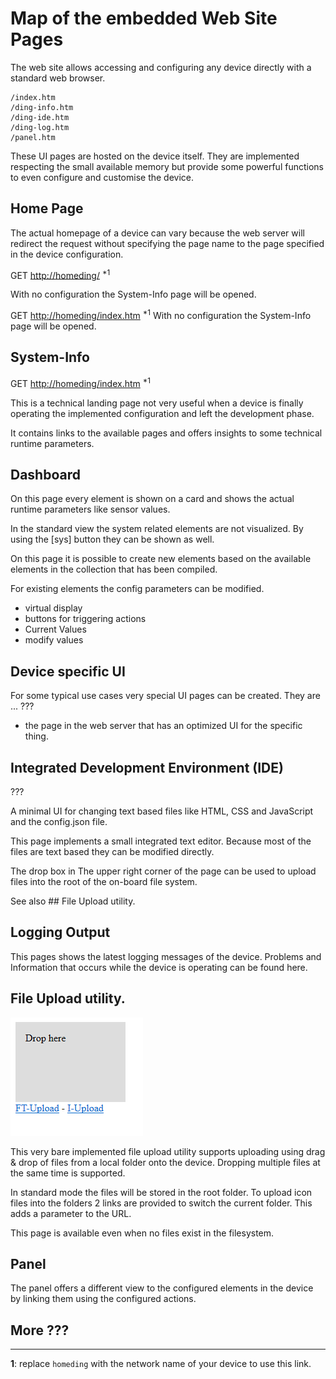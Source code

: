 # Map of the embedded Web Site Pages

The web site allows accessing and configuring any device directly with a standard web browser.

```
/index.htm
/ding-info.htm
/ding-ide.htm
/ding-log.htm
/panel.htm
```

These UI pages are hosted on the device itself. They are implemented respecting the small available memory but provide some powerful functions to even configure and customise the device.

## Home Page

The actual homepage of a device can vary because the web server will redirect the request without specifying the page name to the page specified in the device configuration.

GET <http://homeding/> <sup>*1</sup>

With no configuration the System-Info page will be opened.

GET <http://homeding/index.htm> <sup>*1</sup>
With no configuration the System-Info page will be opened.

## System-Info

GET <http://homeding/index.htm> <sup>*1</sup>

This is a technical landing page not very useful when a device is finally operating the implemented configuration and left the development phase.

It contains links to the available pages and offers insights to some technical runtime parameters.



## Dashboard

On this page every element is shown on a card and shows the actual runtime parameters like sensor values.

In the standard view the system related elements are not visualized. By using the [sys] button they can be shown as well.

On this page it is possible to create new elements based on the available elements in the collection that has been compiled.

For existing elements the config parameters can be modified.

* virtual display
* buttons for triggering actions
* Current Values
* modify values

## Device specific UI

For some typical use cases very special UI pages can be created. They are ... ???

* the page in the web server that has an optimized UI for the specific thing.


## Integrated Development Environment (IDE)

???

A minimal UI for changing text based files like HTML, CSS and JavaScript and the config.json file.


This page implements a small integrated text editor. Because most of the files are text based they can be modified directly.

The drop box in The upper right corner of the page can be used to upload files into the root of the on-board file system. 

See also ## File Upload utility.

## Logging Output

This pages shows the latest logging messages of the device. Problems and Information that occurs while the device is operating can be found here.

## File Upload utility.

![Minimal Upload Form](upload.png)

This very bare implemented file upload utility supports uploading using drag & drop of files from a local folder onto the device.
Dropping multiple files at the same time is supported.

In standard mode the files will be stored in the root folder. To upload icon files into the folders 2 links are provided to switch the current folder. This adds a parameter to the URL.

This page is available even when no files exist in the filesystem.

## Panel

The panel offers a different view to the configured elements in the device by linking them using the configured actions.


## More ???

---

**1**: replace `homeding` with the network name of your device to use this link.